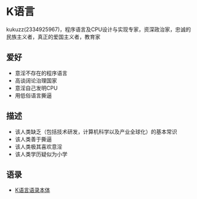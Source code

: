 K语言
================
kukuzz(2334925967)，程序语言及CPU设计与实现专家，资深政治家，忠诚的民族主义者，真正的爱国主义者，教育家

爱好
-----------------
* 意淫不存在的程序语言
* 高谈阔论治理国家
* 意淫自己发明CPU
* 用低俗语言撕逼

描述
-----------------
* 该人类缺乏（包括技术研发，计算机科学以及产业全球化）的基本常识
* 该人类善于撕逼
* 该人类极其喜欢意淫
* 该人类学历疑似为小学

语录
--------------------
* [K语言语录本体](https://github.com/DogeStudio/Doge_Quotations/blob/master/klang_Quotations.md)